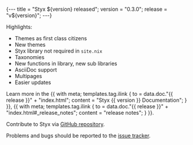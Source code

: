 {---
title = "Styx ${version} released";
version = "0.3.0";
release = "v${version}";
---}


Highlights:

- Themes as first class citizens
- New themes
- Styx library not required in `site.nix`
- Taxonomies
- New functions in library, new sub libraries
- AsciiDoc support
- Multipages
- Easier updates

Learn more in the {{ with meta; templates.tag.ilink { to = data.doc."{{ release }}" + "index.html"; content = "Styx {{ version }} Documentation"; } }},
{{ with meta; templates.tag.ilink { to = data.doc."{{ release }}" + "index.html#_release_notes"; content = "release notes"; } }}.

Contribute to Styx via [GitHub repository](https://github.com/styx-static/styx/).

Problems and bugs should be reported to the [issue tracker](https://github.com/styx-static/styx/issues).


